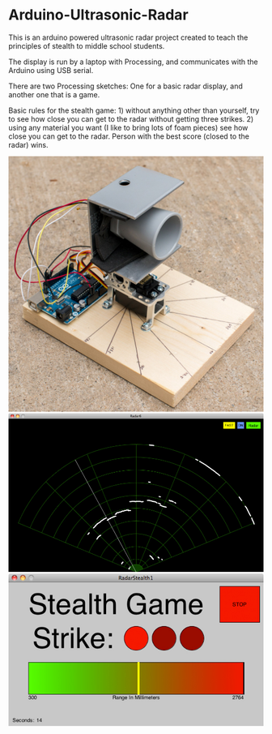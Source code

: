 # Arduino-Ultrasonic-Radar
This is an arduino powered ultrasonic radar project created to teach the principles of stealth to middle school students.  

The display is run by a laptop with Processing, and communicates with the Arduino using USB serial.

There are two Processing sketches:  One for a basic radar display, and another one that is a game. 

Basic rules for the stealth game:  1) without anything other than yourself, try to see how close you can get to the radar without getting three strikes.  2) using any material you want (I like to bring lots of foam pieces) see how close you can get to the radar.  Person with the best score (closed to the radar) wins.  

![ultrasonic radar](https://github.com/GoWinston/Arduino-Ultrasonic-Radar/blob/master/Radar-Assembled-Web.jpg "ultrasonic radar")
![processing display screen](https://github.com/GoWinston/Arduino-Ultrasonic-Radar/blob/master/RadarDisplay-Screengrab.jpg "processing display screen")
![stealth game](https://github.com/GoWinston/Arduino-Ultrasonic-Radar/blob/master/RadarStealth-Screengrab.jpg "stealth game")
